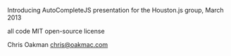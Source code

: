 Introducing AutoCompleteJS
presentation for the Houston.js group, March 2013

all code MIT open-source license

Chris Oakman
chris@oakmac.com